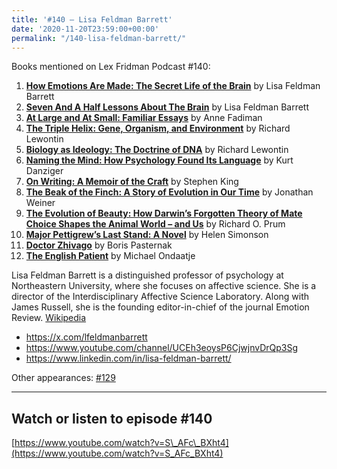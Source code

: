 ```yaml
---
title: '#140 – Lisa Feldman Barrett'
date: '2020-11-20T23:59:00+00:00'
permalink: "/140-lisa-feldman-barrett/"
---
```


Books mentioned on Lex Fridman Podcast #140:

1. <b><a href="https://amzn.to/3VSjqY7" target="_blank" rel="sponsored noopener noreferrer">How Emotions Are Made: The Secret Life of the Brain</a></b> by Lisa Feldman Barrett
2. <b><a href="https://amzn.to/3iBWUUX" target="_blank" rel="sponsored noopener noreferrer">Seven And A Half Lessons About The Brain</a></b> by Lisa Feldman Barrett
3. <b><a href="https://amzn.to/3F3s7If" target="_blank" rel="sponsored noopener noreferrer">At Large and At Small: Familiar Essays</a></b> by Anne Fadiman
4. <b><a href="https://amzn.to/3OVNYG9" target="_blank" rel="sponsored noopener noreferrer">The Triple Helix: Gene, Organism, and Environment</a></b> by Richard Lewontin
5. <b><a href="https://amzn.to/3B5Nc3m" target="_blank" rel="sponsored noopener noreferrer">Biology as Ideology: The Doctrine of DNA</a></b> by Richard Lewontin
6. <b><a href="https://amzn.to/3FqHZWL" target="_blank" rel="sponsored noopener noreferrer">Naming the Mind: How Psychology Found Its Language</a></b> by Kurt Danziger
7. <b><a href="https://amzn.to/3gYs608" target="_blank" rel="sponsored noopener noreferrer">On Writing: A Memoir of the Craft</a></b> by Stephen King
8. <b><a href="https://amzn.to/3gW0NDL" target="_blank" rel="sponsored noopener noreferrer">The Beak of the Finch: A Story of Evolution in Our Time</a></b> by Jonathan Weiner
9. <b><a href="https://amzn.to/3H9nUWe" target="_blank" rel="sponsored noopener noreferrer">The Evolution of Beauty: How Darwin’s Forgotten Theory of Mate Choice Shapes the Animal World – and Us</a></b> by Richard O. Prum
10. <b><a href="https://amzn.to/3OYnx2l" target="_blank" rel="sponsored noopener noreferrer">Major Pettigrew’s Last Stand: A Novel</a></b> by Helen Simonson
11. <b><a href="https://amzn.to/3F3SxJE" target="_blank" rel="sponsored noopener noreferrer">Doctor Zhivago</a></b> by Boris Pasternak
12. <b><a href="https://amzn.to/3ujxZrX" target="_blank" rel="sponsored noopener noreferrer">The English Patient</a></b> by Michael Ondaatje

<!--more-->

Lisa Feldman Barrett is a distinguished professor of psychology at Northeastern University, where she focuses on affective science. She is a director of the Interdisciplinary Affective Science Laboratory. Along with James Russell, she is the founding editor-in-chief of the journal Emotion Review. <a href="https://en.wikipedia.org/wiki/Lisa_Feldman_Barrett" target="_blank">Wikipedia</a>

- <a href="https://x.com/lfeldmanbarrett" target="_blank">https://x.com/lfeldmanbarrett</a>
- <a href="https://www.youtube.com/channel/UCEh3eoysP6CjwjnvDrQp3Sg" target="_blank">https://www.youtube.com/channel/UCEh3eoysP6CjwjnvDrQp3Sg</a>
- <a href="https://www.linkedin.com/in/lisa-feldman-barrett/" target="_blank">https://www.linkedin.com/in/lisa-feldman-barrett/</a>

Other appearances: [\#129](/129-lisa-feldman-barrett/)

- - - - - -

## Watch or listen to episode #140

[https://www.youtube.com/watch?v=S\_AFc\_BXht4](https://www.youtube.com/watch?v=S_AFc_BXht4)